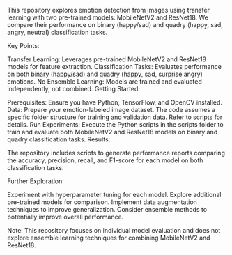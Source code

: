 This repository explores emotion detection from images using transfer learning with two pre-trained models: MobileNetV2 and ResNet18. We compare their performance on binary (happy/sad) and quadry (happy, sad, angry, neutral) classification tasks.

Key Points:

Transfer Learning: Leverages pre-trained MobileNetV2 and ResNet18 models for feature extraction.
Classification Tasks: Evaluates performance on both binary (happy/sad) and quadry (happy, sad, surprise angry) emotions.
No Ensemble Learning: Models are trained and evaluated independently, not combined.
Getting Started:

Prerequisites: Ensure you have Python, TensorFlow, and OpenCV installed.
Data: Prepare your emotion-labeled image dataset. The code assumes a specific folder structure for training and validation data. Refer to scripts for details.
Run Experiments: Execute the Python scripts in the scripts folder to train and evaluate both MobileNetV2 and ResNet18 models on binary and quadry classification tasks.
Results:

The repository includes scripts to generate performance reports comparing the accuracy, precision, recall, and F1-score for each model on both classification tasks.

Further Exploration:

Experiment with hyperparameter tuning for each model.
Explore additional pre-trained models for comparison.
Implement data augmentation techniques to improve generalization.
Consider ensemble methods to potentially improve overall performance.

Note: This repository focuses on individual model evaluation and does not explore ensemble learning techniques for combining MobileNetV2 and ResNet18.
